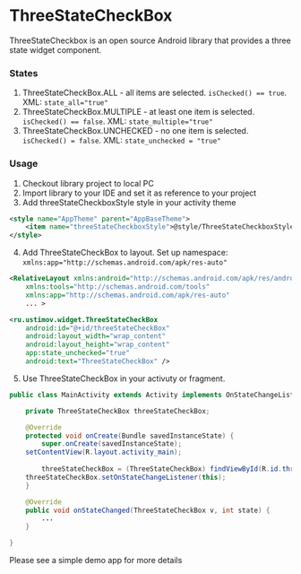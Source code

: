 ThreeStateCheckBox
==================

ThreeStateCheckbox is an open source Android library that provides a three state widget component.

### States
1. ThreeStateCheckBox.ALL - all items are selected. `isChecked() == true`. XML: `state_all="true"`
2. ThreeStateCheckBox.MULTIPLE - at least one item is selected. `isChecked() == false`. XML: `state_multiple="true"`
3. ThreeStateCheckBox.UNCHECKED - no one item is selected. `isChecked() = false`. XML: `state_unchecked = "true"`

### Usage
1. Checkout library project to local PC
2. Import library to your IDE and set it as reference to your project
3. Add threeStateCheckboxStyle style in your activity theme
```xml
<style name="AppTheme" parent="AppBaseTheme">
    <item name="threeStateCheckboxStyle">@style/ThreeStateCheckboxStyle</item>
</style>
```

4. Add ThreeStateCheckBox to layout. Set up namespace: `xmlns:app="http://schemas.android.com/apk/res-auto"`
```xml
<RelativeLayout xmlns:android="http://schemas.android.com/apk/res/android"
    xmlns:tools="http://schemas.android.com/tools"
    xmlns:app="http://schemas.android.com/apk/res-auto"
    ... >
```

```xml
<ru.ustimov.widget.ThreeStateCheckBox
    android:id="@+id/threeStateCheckBox"
    android:layout_width="wrap_content"
    android:layout_height="wrap_content"
    app:state_unchecked="true"
    android:text="ThreeStateCheckBox" />
```

5. Use ThreeStateCheckBox in your activuty or fragment. 
```java
public class MainActivity extends Activity implements OnStateChangeListener {

    private ThreeStateCheckBox threeStateCheckBox;

    @Override
    protected void onCreate(Bundle savedInstanceState) {
        super.onCreate(savedInstanceState);
	setContentView(R.layout.activity_main);
	
        threeStateCheckBox = (ThreeStateCheckBox) findViewById(R.id.threeStateCheckBox);
	threeStateCheckBox.setOnStateChangeListener(this);
    }

    @Override
    public void onStateChanged(ThreeStateCheckBox v, int state) {
        ...
    }

}
```

Please see a simple demo app for more details

